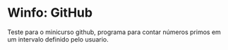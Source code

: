 # Winfo: GitHub
Teste para o minicurso github,
programa para contar números primos em um intervalo definido pelo usuario.
